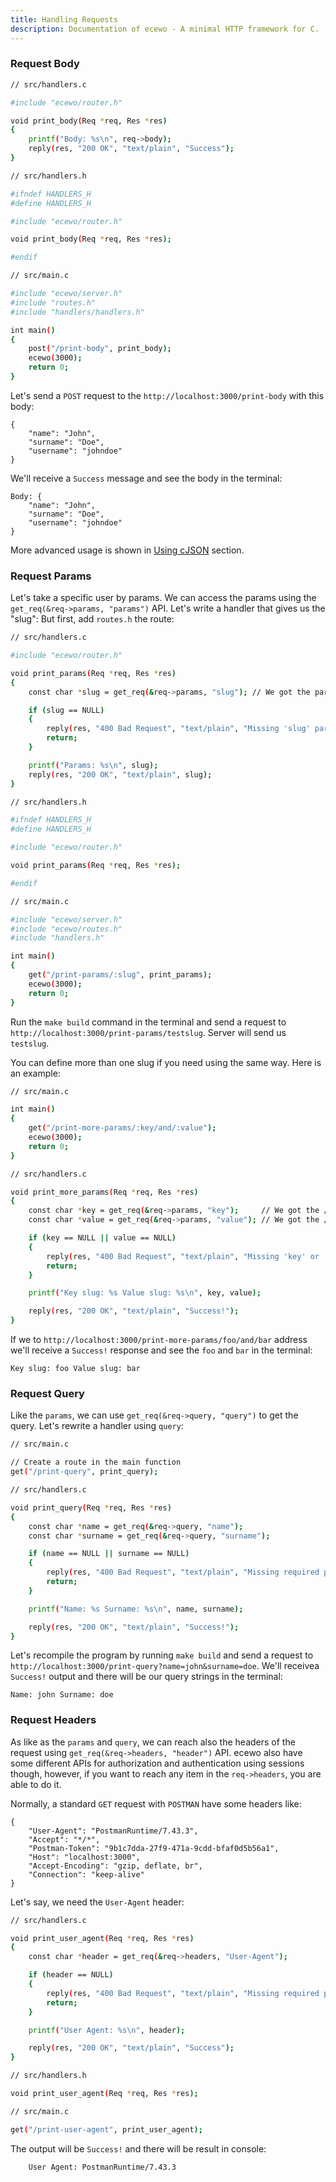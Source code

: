 ```yaml
---
title: Handling Requests
description: Documentation of ecewo - A minimal HTTP framework for C.
---
```


### Request Body

```sh
// src/handlers.c

#include "ecewo/router.h"

void print_body(Req *req, Res *res)
{
    printf("Body: %s\n", req->body);
    reply(res, "200 OK", "text/plain", "Success");
}
```

```sh
// src/handlers.h

#ifndef HANDLERS_H
#define HANDLERS_H

#include "ecewo/router.h"

void print_body(Req *req, Res *res);

#endif
```

```sh
// src/main.c

#include "ecewo/server.h"
#include "routes.h"
#include "handlers/handlers.h"

int main()
{
    post("/print-body", print_body);
    ecewo(3000);
    return 0;
}
```

Let's send a `POST` request to the `http://localhost:3000/print-body` with this body:

```
{
    "name": "John",
    "surname": "Doe",
    "username": "johndoe"
}
```

We'll receive a `Success` message and see the body in the terminal:

```
Body: {
    "name": "John",
    "surname": "Doe",
    "username": "johndoe"
}
```

More advanced usage is shown in [Using cJSON](/docs/using-cjson) section.

### Request Params

Let's take a specific user by params. We can access the params using the `get_req(&req->params, "params")` API. Let's write a handler that gives us the "slug":
But first, add `routes.h` the route:

```sh
// src/handlers.c

#include "ecewo/router.h"

void print_params(Req *req, Res *res)
{
    const char *slug = get_req(&req->params, "slug"); // We got the params

    if (slug == NULL)
    {
        reply(res, "400 Bad Request", "text/plain", "Missing 'slug' parameter");
        return;
    }

    printf("Params: %s\n", slug);
    reply(res, "200 OK", "text/plain", slug);
}
```

```sh
// src/handlers.h

#ifndef HANDLERS_H
#define HANDLERS_H

#include "ecewo/router.h"

void print_params(Req *req, Res *res);

#endif
```

```sh
// src/main.c

#include "ecewo/server.h"
#include "ecewo/routes.h"
#include "handlers.h"

int main()
{
    get("/print-params/:slug", print_params);
    ecewo(3000);
    return 0;
}
```

Run the `make build` command in the terminal and send a request to `http://localhost:3000/print-params/testslug`. Server will send us `testslug`.

You can define more than one slug if you need using the same way. Here is an example:

```sh
// src/main.c

int main()
{
    get("/print-more-params/:key/and/:value");
    ecewo(3000);
    return 0;
}
```

```sh
// src/handlers.c

void print_more_params(Req *req, Res *res)
{
    const char *key = get_req(&req->params, "key");     // We got the /:key
    const char *value = get_req(&req->params, "value"); // We got the /:value

    if (key == NULL || value == NULL)
    {
        reply(res, "400 Bad Request", "text/plain", "Missing 'key' or 'value' parameter");
        return;
    }

    printf("Key slug: %s Value slug: %s\n", key, value);

    reply(res, "200 OK", "text/plain", "Success!");
}
```

If we to `http://localhost:3000/print-more-params/foo/and/bar` address we'll receive a `Success!` response and see the `foo` and `bar` in the terminal:

```
Key slug: foo Value slug: bar
```

### Request Query

Like the `params`, we can use `get_req(&req->query, "query")` to get the query. Let's rewrite a handler using `query`: 

```sh
// src/main.c

// Create a route in the main function
get("/print-query", print_query);
```

```sh
// src/handlers.c

void print_query(Req *req, Res *res)
{
    const char *name = get_req(&req->query, "name");
    const char *surname = get_req(&req->query, "surname");

    if (name == NULL || surname == NULL)
    {
        reply(res, "400 Bad Request", "text/plain", "Missing required parameter.");
        return;
    }

    printf("Name: %s Surname: %s\n", name, surname);

    reply(res, "200 OK", "text/plain", "Success!");
}
```

Let's recompile the program by running `make build` and send a request to `http://localhost:3000/print-query?name=john&surname=doe`. We'll receivea `Success!` output and there will be our query strings in the terminal:

```
Name: john Surname: doe
```

### Request Headers

As like as the `params` and `query`, we can reach also the headers of the request using `get_req(&req->headers, "header")` API.
ecewo also have some different APIs for authorization and authentication using sessions though, however, if you want to reach any item in the `req->headers`, you are able to do it.

Normally, a standard `GET` request with `POSTMAN` have some headers like:

```
{
    "User-Agent": "PostmanRuntime/7.43.3",
    "Accept": "*/*",
    "Postman-Token": "9b1c7dda-27f9-471a-9cdd-bfaf0d5b56a1",
    "Host": "localhost:3000",
    "Accept-Encoding": "gzip, deflate, br",
    "Connection": "keep-alive"
}
```

Let's say, we need the `User-Agent` header:

```sh
// src/handlers.c

void print_user_agent(Req *req, Res *res)
{
    const char *header = get_req(&req->headers, "User-Agent");

    if (header == NULL)
    {
        reply(res, "400 Bad Request", "text/plain", "Missing required parameter.");
        return;
    }

    printf("User Agent: %s\n", header);

    reply(res, "200 OK", "text/plain", "Success");
}
```

```sh
// src/handlers.h

void print_user_agent(Req *req, Res *res);
```

```sh
// src/main.c

get("/print-user-agent", print_user_agent);
```

The output will be `Success!` and there will be result in console:

```
    User Agent: PostmanRuntime/7.43.3
```
